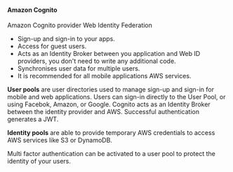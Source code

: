 #### Amazon Cognito

Amazon Cognito provider Web Identity Federation

-   Sign-up and sign-in to your apps.
-   Access for guest users.
-   Acts as an Identity Broker between you application and Web ID providers, you don't need to write any additional code.
-   Synchronises user data for multiple users.
-   It is recommended for all mobile applications AWS services.

**User pools** are user directories used to manage sign-up and sign-in for mobile and web applications.
Users can sign-in directly to the User Pool, or using Facebok, Amazon, or Google. Cognito acts as an Identity Broker between the identity provider and AWS. Successful authentication generates a JWT.

**Identity pools** are able to provide temporary AWS credentials to access AWS services like S3 or DynamoDB.

Multi factor authentication can be activated to a user pool to protect the identity of your users. 